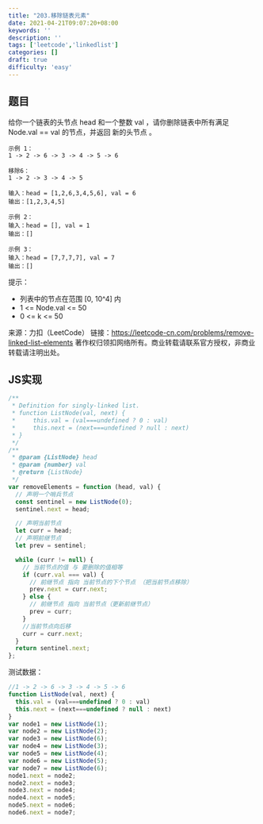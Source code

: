 ```yaml
---
title: "203.移除链表元素"
date: 2021-04-21T09:07:20+08:00
keywords: ''
description: ''
tags: ['leetcode','linkedlist']
categories: []
draft: true
difficulty: 'easy'
---
```


## 题目

给你一个链表的头节点 head 和一个整数 val ，请你删除链表中所有满足 Node.val == val 的节点，并返回 新的头节点 。

```
示例 1：
1 -> 2 -> 6 -> 3 -> 4 -> 5 -> 6

移除6：
1 -> 2 -> 3 -> 4 -> 5

输入：head = [1,2,6,3,4,5,6], val = 6
输出：[1,2,3,4,5]

示例 2：
输入：head = [], val = 1
输出：[]

示例 3：
输入：head = [7,7,7,7], val = 7
输出：[]
```

提示：

- 列表中的节点在范围 [0, 10^4] 内
- 1 <= Node.val <= 50
- 0 <= k <= 50

来源：力扣（LeetCode）
链接：https://leetcode-cn.com/problems/remove-linked-list-elements
著作权归领扣网络所有。商业转载请联系官方授权，非商业转载请注明出处。


## JS实现

```javascript
/**
 * Definition for singly-linked list.
 * function ListNode(val, next) {
 *     this.val = (val===undefined ? 0 : val)
 *     this.next = (next===undefined ? null : next)
 * }
 */
/**
 * @param {ListNode} head
 * @param {number} val
 * @return {ListNode}
 */
var removeElements = function (head, val) {
  // 声明一个哨兵节点
  const sentinel = new ListNode(0);
  sentinel.next = head;

  // 声明当前节点
  let curr = head;
  // 声明前继节点
  let prev = sentinel;

  while (curr != null) {
    // 当前节点的值 与 要删除的值相等
    if (curr.val === val) {
      // 前继节点 指向 当前节点的下个节点 （把当前节点移除）
      prev.next = curr.next;
    } else {
      // 前继节点 指向 当前节点（更新前继节点）
      prev = curr;
    }
    //当前节点向后移
    curr = curr.next;
  }
  return sentinel.next;
};
```

测试数据：
```javascript
//1 -> 2 -> 6 -> 3 -> 4 -> 5 -> 6
function ListNode(val, next) {
  this.val = (val===undefined ? 0 : val)
  this.next = (next===undefined ? null : next)
}
var node1 = new ListNode(1);
var node2 = new ListNode(2);
var node3 = new ListNode(6);
var node4 = new ListNode(3);
var node5 = new ListNode(4);
var node6 = new ListNode(5);
var node7 = new ListNode(6);
node1.next = node2;
node2.next = node3;
node3.next = node4;
node4.next = node5;
node5.next = node6;
node6.next = node7;
```
